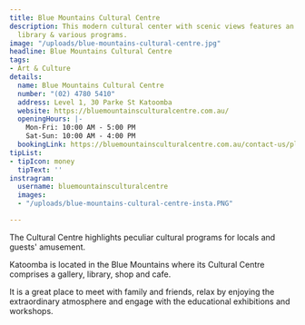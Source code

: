 ```yaml
---
title: Blue Mountains Cultural Centre
description: This modern cultural center with scenic views features an art gallery,
  library & various programs.
image: "/uploads/blue-mountains-cultural-centre.jpg"
headline: Blue Mountains Cultural Centre
tags:
- Art & Culture
details:
  name: Blue Mountains Cultural Centre
  number: "(02) 4780 5410"
  address: Level 1, 30 Parke St Katoomba
  website: https://bluemountainsculturalcentre.com.au/
  openingHours: |-
    Mon-Fri: 10:00 AM - 5:00 PM
    Sat-Sun: 10:00 AM - 4:00 PM
  bookingLink: https://bluemountainsculturalcentre.com.au/contact-us/plan-your-visit/
tipList:
- tipIcon: money
  tipText: ''
instragram:
  username: bluemountainsculturalcentre
  images:
  - "/uploads/blue-mountains-cultural-centre-insta.PNG"

---
```

The Cultural Centre highlights peculiar cultural programs for locals and guests' amusement. 

Katoomba is located in the Blue Mountains where its Cultural Centre comprises a gallery, library, shop and cafe. 

It is a great place to meet with family and friends, relax by enjoying the extraordinary atmosphere and engage with the educational exhibitions and workshops.  